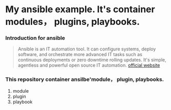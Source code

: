 # My ansible example. It's container modules， plugins, playbooks.

### Introduction for ansible

>   Ansible is an IT automation tool. It can configure systems, deploy software, and orchestrate more advanced IT tasks such as continuous deployments or zero downtime rolling updates.
    It's simple, agentless and powerful open source IT automation.
    [official website](https://docs.ansible.com/)

### This repository container ansilbe'module， plugin, playbooks.

1.    module
2.    plugin
3.    playbook
